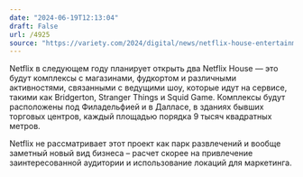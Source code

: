 ```yaml
---
date: "2024-06-19T12:13:04"
draft: False
url: /4925
source: "https://variety.com/2024/digital/news/netflix-house-entertainment-dining-shopping-complexes-cities-2025-1236040989/"
---
```


Netflix в следующем году планирует открыть два Netflix House — это будут комплексы с магазинами, фудкортом и различными активностями, связанными с ведущими шоу, которые идут на сервисе, такими как Bridgerton, Stranger Things и Squid Game. Комплексы будут расположены под Филадельфией и в Далласе, в зданиях бывших торговых центров, каждый площадью порядка 9 тысяч квадратных метров.

Netflix не рассматривает этот проект как парк развлечений и вообще заметный новый вид бизнеса – расчет скорее на привлечение заинтересованной аудитории и использование локаций для маркетинга.
